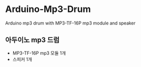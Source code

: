 # Arduino-Mp3-Drum
Arduino mp3 drum with MP3-TF-16P mp3 module and speaker

## 아두이노 mp3 드럼
- MP3-TF-16P mp3 모듈 1개
- 스피커 1개
